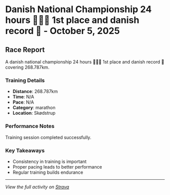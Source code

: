 # Danish National Championship 24 hours 🏃🏼‍♂️ 1st place and danish record 🏅 - October 5, 2025

## Race Report

A danish national championship 24 hours 🏃🏼‍♂️ 1st place and danish record 🏅 covering 268.787km.

### Training Details

- **Distance**: 268.787km
- **Time**: N/A
- **Pace**: N/A
- **Category**: marathon
- **Location**: Skødstrup

### Performance Notes

Training session completed successfully.

### Key Takeaways

- Consistency in training is important
- Proper pacing leads to better performance
- Regular training builds endurance

---

_View the full activity on [Strava](https://www.strava.com/activities/11555118268)_
